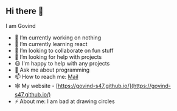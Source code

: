 ## Hi there 👋
I am Govind

- 🔭 I’m currently working on nothing
- 🌱 I’m currently learning react
- 👯 I’m looking to collaborate on fun stuff
- 🤔 I’m looking for help with projects
- 😃 I'm happy to help with any projects
- 💬 Ask me about programming
- 📫 How to reach me: [Mail](mailto:govindsanal08@gmail.com)
- 🕸 My website - [https://govind-s47.github.io/](https://govind-s47.github.io/)
- ⚡ About me: I am bad at drawing circles
